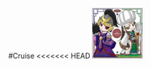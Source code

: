 #Cruise
<<<<<<< HEAD
<img src="1430251234.jpg" alt="Cruise" height="100" width="100">

<script src="https://platform.linkedin.com/badges/js/profile.js" async defer type="text/javascript"\></script\>

<div class="badge-base LI-profile-badge" data-locale="zh_TW" data-size="medium" data-theme="dark" data-type="VERTICAL" data-vanity="cruiselee" data-version="v1"><a class="badge-base__link LI-simple-link" href="https://tw.linkedin.com/in/cruiselee?trk=profile-badge">LinkedIn Profile</a></div>

